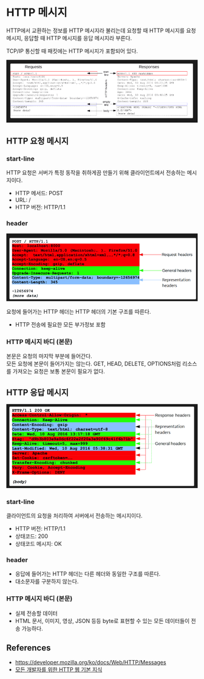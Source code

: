 # HTTP 메시지

HTTP에서 교환하는 정보를 HTTP 메시지라 불리는데 요청할 때 HTTP 메시지를 요청 메시지, 응답할 때 HTTP 메시지를 응답 메시지라 부른다.

TCP/IP 통신할 때 패킷에는 HTTP 메시지가 포함되어 있다.

![http-message-1](/record/network/images/http-message-1.png)

## HTTP 요청 메시지

### start-line

HTTP 요청은 서버가 특정 동작을 취하게끔 만들기 위해 클라이언트에서 전송하는 메시지이다.

- HTTP 메서드: POST
- URL: /
- HTTP 버전: HTTP/1.1

### header

![http-message-2](/record/network/images/http-message-2.png)

요청에 들어가는 HTTP 헤더는 HTTP 헤더의 기본 구조를 따른다.

- HTTP 전송에 필요한 모든 부가정보 포함

### HTTP 메시지 바디 (본문)

본문은 요청의 마지막 부분에 들어간다.  
모든 요청에 본문이 들어가지는 않는다. GET, HEAD, DELETE, OPTIONS처럼 리소스를 가져오는 요청은 보통 본문이 필요가 없다.

## HTTP 응답 메시지

![http-message-3](/record/network/images/http-message-3.png)

### start-line

클라이언트의 요청을 처리하여 서버에서 전송하는 메시지이다.

- HTTP 버전: HTTP/1.1
- 상태코드: 200
- 상태코드 메시지: OK

### header

- 응답에 들어가는 HTTP 헤더는 다른 헤더와 동일한 구조를 따른다.
- 대소문자를 구분하지 않는다.

### HTTP 메시지 바디 (본문)

- 실제 전송할 데이터
- HTML 문서, 이미지, 영상, JSON 등등 byte로 표현할 수 있는 모든 데이터들이 전송 가능하다.

## References

- https://developer.mozilla.org/ko/docs/Web/HTTP/Messages
- [모든 개발자를 위한 HTTP 웹 기본 지식](https://www.inflearn.com/course/http-%EC%9B%B9-%EB%84%A4%ED%8A%B8%EC%9B%8C%ED%81%AC#)
